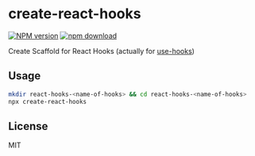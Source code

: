 # create-react-hooks

[![NPM version][npm-image]][npm-url]
[![npm download][download-image]][download-url]

Create Scaffold for React Hooks (actually for [use-hooks](https://github.com/use-hooks))

## Usage

```bash
mkdir react-hooks-<name-of-hooks> && cd react-hooks-<name-of-hooks>
npx create-react-hooks
```

## License

MIT

 [npm-image]: https://img.shields.io/npm/v/create-react-hooks.svg?style=flat-square
 [npm-url]: https://npmjs.org/package/create-react-hooks
 [download-image]: https://img.shields.io/npm/dm/create-react-hooks.svg?style=flat-square
 [download-url]: https://npmjs.org/package/create-react-hooks